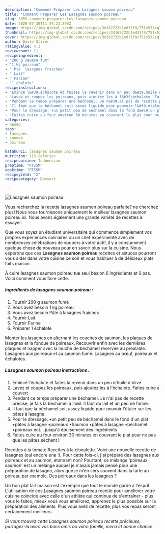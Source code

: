 ```yaml
---
description: "Comment Préparer Les Lasagnes saumon poireau"
title: "Comment Préparer Les Lasagnes saumon poireau"
slug: 3355-comment-preparer-les-lasagnes-saumon-poireau
date: 2020-07-30T11:49:23.295Z
image: https://img-global.cpcdn.com/recipes/3d162722b1ed31f9/751x532cq70/lasagnes-saumon-poireau-photo-principale-de-la-recette.jpg
thumbnail: https://img-global.cpcdn.com/recipes/3d162722b1ed31f9/751x532cq70/lasagnes-saumon-poireau-photo-principale-de-la-recette.jpg
cover: https://img-global.cpcdn.com/recipes/3d162722b1ed31f9/751x532cq70/lasagnes-saumon-poireau-photo-principale-de-la-recette.jpg
author: David Oliver
ratingvalue: 4.3
reviewcount: 11
recipeingredient:
- "200 g saumon fum"
- "1 kg poireau"
- " Pte  lasagnes fraiches"
- " Lait"
- " Farine"
- "1 chalote"
recipeinstructions:
- "Émincé l&#39;échalote et faites la revenir dans un peu d&#39;huile d&#39;olive"
- "Lavez et coupez les poireaux, puis ajoutez les à l&#39;échalote. Faites cuire à couvert"
- "Pendant ce temps préparer une béchamel. Je n&#39;ai pas de recette précise, je fais la bechamel à l&#39;œil. Il faut du lait et un peu de farine."
- "Il faut que la béchamel soit assez liquide pour pouvoir l&#39;étaler sur les pâtes à lasagne."
- "Pour le dressage: •un petit peu de béchamel dans le fond d&#39;un plat •pâtes à lasagne •poireaux •Saumon •pâtes à lasagne •béchamel •poireaux ect... jusqu&#39;à épuisement des ingrédients"
- "Faites cuire au four environ 30 minutes en couvrant le plat pour ne pas que les pâtes sèchent !"
categories:
- Resep
tags:
- lasagnes
- saumon
- poireau

katakunci: lasagnes saumon poireau 
nutrition: 119 calories
recipecuisine: Indonesian
preptime: "PT25M"
cooktime: "PT55M"
recipeyield: "2"
recipecategory: Dessert

---
```



![Lasagnes saumon poireau](https://img-global.cpcdn.com/recipes/3d162722b1ed31f9/751x532cq70/lasagnes-saumon-poireau-photo-principale-de-la-recette.jpg)

Vous recherchez la recette lasagnes saumon poireau parfaite? ne cherchez plus! Nous vous fournissons uniquement le meilleur lasagnes saumon poireau ici. Nous avons également une grande variété de recettes à essayer.

Que vous soyez un étudiant universitaire qui commence simplement vos propres expériences culinaires ou un chef expérimenté avec de nombreuses célébrations de soupers à votre actif, il y a constamment quelque chose de nouveau pour en savoir plus sur la cuisine. Nous espérons que ces <strong> Lasagnes saumon poireau </strong> recettes et astuces pourront vous aider dans votre cuisine ce soir et vous habituer à de délicieux plats faits maison.

<!--inarticleads1-->

À cuire lasagnes saumon poireau tue seul besion 6 Ingrédients et 6 pas. Voici comment vous faire cette.

##### Ingrédients de lasagnes saumon poireau :

1. Fournir 200 g saumon fumé
1. Vous avez besoin 1 kg poireau
1. Vous avez besoin  Pâte à lasagnes fraiches
1. Fournir  Lait
1. Fournir  Farine
1. Préparer 1 échalote


Monter les lasagnes en alternant les couches de saumon, les plaques de lasagnes et la fondue de poireaux. Recouvrir enfin avec les dernières plaques et napper avec la louche de béchamel réservée au préalable. Lasagnes aux poireaux et au saumon fumé. Lasagnes au bœuf, poireaux et échalotes. 

<!--inarticleads2-->

##### Lasagnes saumon poireau instructions :

1. Émincé l&#39;échalote et faites la revenir dans un peu d&#39;huile d&#39;olive
1. Lavez et coupez les poireaux, puis ajoutez les à l&#39;échalote. Faites cuire à couvert
1. Pendant ce temps préparer une béchamel. Je n&#39;ai pas de recette précise, je fais la bechamel à l&#39;œil. Il faut du lait et un peu de farine.
1. Il faut que la béchamel soit assez liquide pour pouvoir l&#39;étaler sur les pâtes à lasagne.
1. Pour le dressage: •un petit peu de béchamel dans le fond d&#39;un plat •pâtes à lasagne •poireaux •Saumon •pâtes à lasagne •béchamel •poireaux ect... jusqu&#39;à épuisement des ingrédients
1. Faites cuire au four environ 30 minutes en couvrant le plat pour ne pas que les pâtes sèchent !


Recettes à la tomate Recettes à la ciboulette. Voici une nouvelle recette de lasagnes (oui encore une !). Pour cette fois-ci, j&#39;ai préparé des lasagnes aux poireaux et au saumon, étonnant non? Pourtant, ce mélange &#39;poireaux saumon&#39; est un mélange auquel je n&#39;avais jamais pensé pour une préparation de lasagne, alors que je m&#39;en sers souvent dans la tarte au poireau par exemple. Des poireaux dans les lasagnes ? 

<!--inarticleads1-->

<p>
Un bon plat fait maison est l'exemple que tout le monde garde à l'esprit. L'utilisation de ces Lasagnes saumon poireau recette pour améliorer votre cuisine coïncide avec celle d'un athlète qui continue de s'entraîner - plus vous le faites, mieux vous vous améliorez, apprenez le plus possible sur la préparation des aliments. Plus vous avez de recette, plus vos repas seront certainement meilleurs.
</p>

<p>
<i>Si vous trouvez cette Lasagnes saumon poireau recette précieuse, partagez-la avec vos bons amis ou votre famille, merci et bonne chance.</i>
</p>
